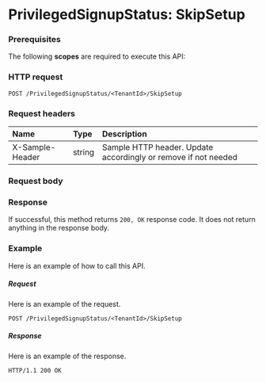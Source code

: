 # PrivilegedSignupStatus: SkipSetup


### Prerequisites
The following **scopes** are required to execute this API: 
### HTTP request
<!-- { "blockType": "ignored" } -->
```http
POST /PrivilegedSignupStatus/<TenantId>/SkipSetup

```
### Request headers
| Name       | Type | Description|
|:---------------|:--------|:----------|
| X-Sample-Header  | string  | Sample HTTP header. Update accordingly or remove if not needed|

### Request body

### Response
If successful, this method returns `200, OK` response code. It does not return anything in the response body.

### Example
Here is an example of how to call this API.
##### Request
Here is an example of the request.
<!-- {
  "blockType": "request",
  "name": "privilegedsignupstatus_skipsetup"
}-->
```http
POST /PrivilegedSignupStatus/<TenantId>/SkipSetup
```

##### Response
Here is an example of the response.
<!-- {
  "blockType": "response",
  "truncated": false,
  "@odata.type": "microsoft.graph.none"
} -->
```http
HTTP/1.1 200 OK
```

<!-- uuid: 1475efe2-5b28-45de-ab86-52c5451ab738
2015-10-19 09:02:22 UTC -->
<!-- {
  "type": "#page.annotation",
  "description": "PrivilegedSignupStatus: SkipSetup",
  "keywords": "",
  "section": "documentation",
  "tocPath": ""
}-->